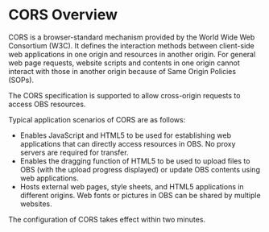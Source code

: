 # CORS Overview<a name="obs_03_0428"></a>

CORS is a browser-standard mechanism provided by the World Wide Web Consortium \(W3C\). It defines the interaction methods between client-side web applications in one origin and resources in another origin. For general web page requests, website scripts and contents in one origin cannot interact with those in another origin because of Same Origin Policies \(SOPs\).

The CORS specification is supported to allow cross-origin requests to access OBS resources.

Typical application scenarios of CORS are as follows:

-   Enables JavaScript and HTML5 to be used for establishing web applications that can directly access resources in OBS. No proxy servers are required for transfer.
-   Enables the dragging function of HTML5 to be used to upload files to OBS \(with the upload progress displayed\) or update OBS contents using web applications.
-   Hosts external web pages, style sheets, and HTML5 applications in different origins. Web fonts or pictures in OBS can be shared by multiple websites.

The configuration of CORS takes effect within two minutes.

